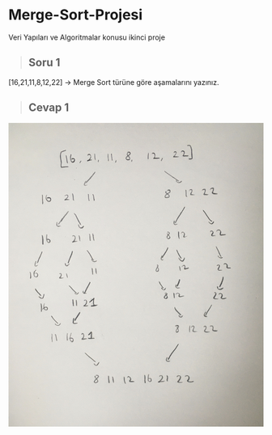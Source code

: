 # Merge-Sort-Projesi
Veri Yapıları ve Algoritmalar konusu ikinci proje

> ## Soru 1
[16,21,11,8,12,22] -> Merge Sort türüne göre aşamalarını yazınız.

> ## Cevap 1

![](merge_sort.jpg)

